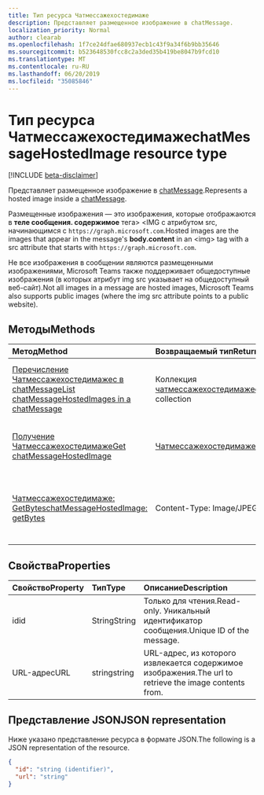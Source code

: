 ```yaml
---
title: Тип ресурса Чатмессажехостедимаже
description: Представляет размещенное изображение в chatMessage.
localization_priority: Normal
author: clearab
ms.openlocfilehash: 1f7ce24dfae680937ecb1c43f9a34f6b9bb35646
ms.sourcegitcommit: b523648530fcc8c2a3ded35b419be8047b9fcd10
ms.translationtype: MT
ms.contentlocale: ru-RU
ms.lasthandoff: 06/20/2019
ms.locfileid: "35085846"
---
```

# <a name="chatmessagehostedimage-resource-type"></a><span data-ttu-id="96f5f-103">Тип ресурса Чатмессажехостедимаже</span><span class="sxs-lookup"><span data-stu-id="96f5f-103">chatMessageHostedImage resource type</span></span>

[!INCLUDE [beta-disclaimer](../../includes/beta-disclaimer.md)]

<span data-ttu-id="96f5f-104">Представляет размещенное изображение в [chatMessage](../resources/chatmessage.md).</span><span class="sxs-lookup"><span data-stu-id="96f5f-104">Represents a hosted image inside a [chatMessage](../resources/chatmessage.md).</span></span>

<span data-ttu-id="96f5f-105">Размещенные изображения — это изображения, которые отображаются в **теле сообщения. содержимое** тега> \<IMG с атрибутом src, начинающимся с `https://graph.microsoft.com`.</span><span class="sxs-lookup"><span data-stu-id="96f5f-105">Hosted images are the images that appear in the message's **body.content** in an \<img> tag with a src attribute that starts with `https://graph.microsoft.com`.</span></span>

<span data-ttu-id="96f5f-106">Не все изображения в сообщении являются размещенными изображениями, Microsoft Teams также поддерживает общедоступные изображения (в которых атрибут img src указывает на общедоступный веб-сайт).</span><span class="sxs-lookup"><span data-stu-id="96f5f-106">Not all images in a message are hosted images, Microsoft Teams also supports public images (where the img src attribute points to a public website).</span></span>

## <a name="methods"></a><span data-ttu-id="96f5f-107">Методы</span><span class="sxs-lookup"><span data-stu-id="96f5f-107">Methods</span></span>

| <span data-ttu-id="96f5f-108">Метод</span><span class="sxs-lookup"><span data-stu-id="96f5f-108">Method</span></span>       | <span data-ttu-id="96f5f-109">Возвращаемый тип</span><span class="sxs-lookup"><span data-stu-id="96f5f-109">Return Type</span></span>  |<span data-ttu-id="96f5f-110">Описание</span><span class="sxs-lookup"><span data-stu-id="96f5f-110">Description</span></span>|
|:---------------|:--------|:----------|
|[<span data-ttu-id="96f5f-111">Перечисление Чатмессажехостедимажес в chatMessage</span><span class="sxs-lookup"><span data-stu-id="96f5f-111">List chatMessageHostedImages in a chatMessage</span></span>](../api/chatmessagehostedimage-list-hostedimages.md) | <span data-ttu-id="96f5f-112">Коллекция [чатмессажехостедимаже](chatmessagehostedimage.md)</span><span class="sxs-lookup"><span data-stu-id="96f5f-112">[chatMessageHostedImage](chatmessagehostedimage.md) collection</span></span> | <span data-ttu-id="96f5f-113">Список всех размещенных изображений в **chatMessage**.</span><span class="sxs-lookup"><span data-stu-id="96f5f-113">List of all hosted images in a **chatMessage**.</span></span>|
|[<span data-ttu-id="96f5f-114">Получение Чатмессажехостедимаже</span><span class="sxs-lookup"><span data-stu-id="96f5f-114">Get chatMessageHostedImage</span></span>](../api/chatmessagehostedimage-get.md) | [<span data-ttu-id="96f5f-115">Чатмессажехостедимаже</span><span class="sxs-lookup"><span data-stu-id="96f5f-115">chatMessageHostedImage</span></span>](chatmessagehostedimage.md) | <span data-ttu-id="96f5f-116">Получение отдельного размещенного изображения.</span><span class="sxs-lookup"><span data-stu-id="96f5f-116">Get a single hosted image.</span></span>|
|[<span data-ttu-id="96f5f-117">Чатмессажехостедимаже: GetBytes</span><span class="sxs-lookup"><span data-stu-id="96f5f-117">chatMessageHostedImage: getBytes</span></span>](../api/chatmessagehostedimage-getbytes.md) | <span data-ttu-id="96f5f-118">Content-Type: Image/JPEG</span><span class="sxs-lookup"><span data-stu-id="96f5f-118">Content-type: image/jpeg</span></span> | <span data-ttu-id="96f5f-119">Получение необработанных байтов размещаемого изображения.</span><span class="sxs-lookup"><span data-stu-id="96f5f-119">Get the raw bytes of the hosted image.</span></span>|

## <a name="properties"></a><span data-ttu-id="96f5f-120">Свойства</span><span class="sxs-lookup"><span data-stu-id="96f5f-120">Properties</span></span>

| <span data-ttu-id="96f5f-121">Свойство</span><span class="sxs-lookup"><span data-stu-id="96f5f-121">Property</span></span>     | <span data-ttu-id="96f5f-122">Тип</span><span class="sxs-lookup"><span data-stu-id="96f5f-122">Type</span></span>   |<span data-ttu-id="96f5f-123">Описание</span><span class="sxs-lookup"><span data-stu-id="96f5f-123">Description</span></span>|
|:---------------|:--------|:----------|
|<span data-ttu-id="96f5f-124">id</span><span class="sxs-lookup"><span data-stu-id="96f5f-124">id</span></span>|<span data-ttu-id="96f5f-125">String</span><span class="sxs-lookup"><span data-stu-id="96f5f-125">String</span></span>| <span data-ttu-id="96f5f-126">Только для чтения.</span><span class="sxs-lookup"><span data-stu-id="96f5f-126">Read-only.</span></span> <span data-ttu-id="96f5f-127">Уникальный идентификатор сообщения.</span><span class="sxs-lookup"><span data-stu-id="96f5f-127">Unique ID of the message.</span></span>|
|<span data-ttu-id="96f5f-128">URL-адрес</span><span class="sxs-lookup"><span data-stu-id="96f5f-128">URL</span></span>| <span data-ttu-id="96f5f-129">string</span><span class="sxs-lookup"><span data-stu-id="96f5f-129">string</span></span> | <span data-ttu-id="96f5f-130">URL-адрес, из которого извлекается содержимое изображения.</span><span class="sxs-lookup"><span data-stu-id="96f5f-130">The url to retrieve the image contents from.</span></span>|

## <a name="json-representation"></a><span data-ttu-id="96f5f-131">Представление JSON</span><span class="sxs-lookup"><span data-stu-id="96f5f-131">JSON representation</span></span>

<span data-ttu-id="96f5f-132">Ниже указано представление ресурса в формате JSON.</span><span class="sxs-lookup"><span data-stu-id="96f5f-132">The following is a JSON representation of the resource.</span></span>

<!-- {
  "blockType": "resource",
  "baseType": "microsoft.graph.entity",
  "@odata.type": "microsoft.graph.chatMessageHostedImage"
}-->

```json
{
  "id": "string (identifier)",
  "url": "string"
}

```

<!-- uuid: 8fcb5dbc-d5aa-4681-8e31-b001d5168d79
2015-10-25 14:57:30 UTC -->
<!--
{
  "type": "#page.annotation",
  "description": "chat message resource",
  "keywords": "",
  "section": "documentation",
  "tocPath": "",
  "suppressions": [
    "Error: /api-reference/beta/resources/chatmessage.md:\r\n      Exception processing links.\r\n    System.ArgumentException: Link Definition was null. Link text: !INCLUDE [beta-disclaimer](../../includes/beta-disclaimer.md)\r\n      at ApiDoctor.Validation.DocFile.get_LinkDestinations()\r\n      at ApiDoctor.Validation.DocSet.ValidateLinks(Boolean includeWarnings, String[] relativePathForFiles, IssueLogger issues, Boolean requireFilenameCaseMatch, Boolean printOrphanedFiles)"
  ]
}
-->
